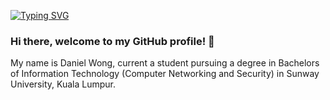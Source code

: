 [![Typing SVG](https://readme-typing-svg.demolab.com?font=Fira+Code&weight=500&size=60&pause=1000&color=00FF5B&center=true&vCenter=true&multiline=true&width=1000&height=100&lines=-+-+0xDanW+-+-)](https://git.io/typing-svg)

### Hi there, welcome to my GitHub profile! 👋

My name is Daniel Wong, current a student pursuing a degree in Bachelors of Information Technology (Computer Networking and Security) in Sunway University, Kuala Lumpur.

